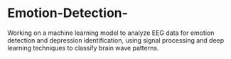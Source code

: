 # Emotion-Detection-
Working on a machine learning model to analyze EEG data for emotion detection and depression identification, using signal processing and deep learning techniques to classify brain wave patterns.

